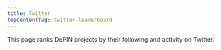 ```yaml
---
title: Twitter
topContentTag: twitter-leaderboard
---
```


This page ranks DePIN projects by their following and activity on Twitter.
